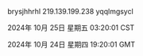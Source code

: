 brysjhhrhl 219.139.199.238 yqqlmgsycl

2024年 10月 25日 星期五 03:20:01 CST

2024年 10月 24日 星期四 19:20:01 GMT
